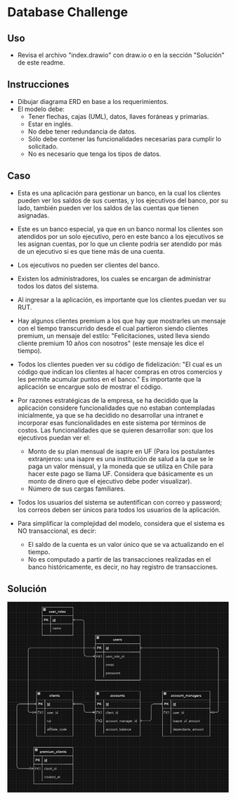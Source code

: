 # Database Challenge

## Uso

- Revisa el archivo "index.drawio" con draw.io o en la sección "Solución" de este readme.

## Instrucciones

- Dibujar diagrama ERD en base a los requerimientos.
- El modelo debe:
  - Tener flechas, cajas (UML), datos, llaves foráneas y primarias.
  - Estar en inglés.
  - No debe tener redundancia de datos.
  - Sólo debe contener las funcionalidades necesarias para cumplir lo solicitado.
  - No es necesario que tenga los tipos de datos.

## Caso

- Esta es una aplicación para gestionar un banco, en la cual los clientes pueden ver los saldos de sus cuentas, y los ejecutivos del banco, por su lado, también pueden ver los saldos de las cuentas que tienen asignadas.

- Este es un banco especial, ya que en un banco normal los clientes son atendidos por un solo ejecutivo, pero en este banco a los ejecutivos se les asignan cuentas, por lo que un cliente podría ser atendido por más de un ejecutivo si es que tiene más de una cuenta.

- Los ejecutivos no pueden ser clientes del banco.

- Existen los administradores, los cuales se encargan de administrar todos los datos del sistema.

- Al ingresar a la aplicación, es importante que los clientes puedan ver su RUT.

- Hay algunos clientes premium a los que hay que mostrarles un mensaje con el tiempo transcurrido desde el cual partieron siendo clientes premium, un mensaje del estilo: "Felicitaciones, usted lleva siendo cliente premium 10 años con nosotros" (este mensaje les dice el tiempo).

- Todos los clientes pueden ver su código de fidelización: "El cual es un código que indican los clientes al hacer compras en otros comercios y les permite acumular puntos en el banco." Es importante que la aplicación se encargue solo de mostrar el código.

- Por razones estratégicas de la empresa, se ha decidido que la aplicación considere funcionalidades que no estaban contempladas inicialmente, ya que se ha decidido no desarrollar una intranet e incorporar esas funcionalidades en este sistema por términos de costos. Las funcionalidades que se quieren desarrollar son: que los ejecutivos puedan ver el:

  - Monto de su plan mensual de isapre en UF (Para los postulantes extranjeros: una isapre es una institución de salud a la que se le paga un valor mensual, y la moneda que se utiliza en Chile para hacer este pago se llama UF. Considera que básicamente es un monto de dinero que el ejecutivo debe poder visualizar).
  - Número de sus cargas familiares.

- Todos los usuarios del sistema se autentifican con correo y password; los correos deben ser únicos para todos los usuarios de la aplicación.

- Para simplificar la complejidad del modelo, considera que el sistema es NO transaccional, es decir:
  - El saldo de la cuenta es un valor único que se va actualizando en el tiempo.
  - No es computado a partir de las transacciones realizadas en el banco históricamente, es decir, no hay registro de transacciones.

## Solución

![solution](readme.png)
